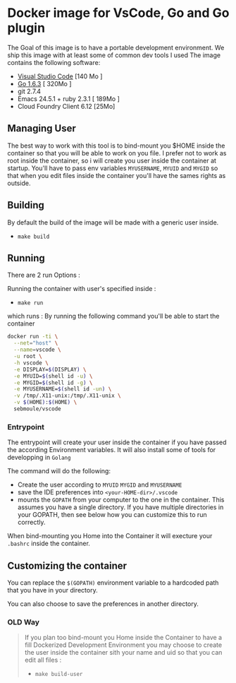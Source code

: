 # Docker image for VsCode, Go and Go plugin

The Goal of this image is to have a portable development environment.
We ship this image with at least some of common dev tools I used
The image contains the following software:


- [Visual Studio Code](https://code.visualstudio.com/) [140 Mo ]
- [Go 1.6.3](https://golang.org/) [ 320Mo ]
- git 2.7.4
- Emacs 24.5.1 + ruby 2.3.1 [ 189Mo ]
- Cloud Foundry Client 6.12 [25Mo]

## Managing User

The best way to work with this tool is to bind-mount you $HOME inside the container so that you will be 
able to work on you file.
I prefer not to work as root inside the container, so i will create you user inside the container at startup.
You'll have to pass env variables `MYUSERNAME`, `MYUID` and `MYGID` so that when you edit files inside the container you'll have the sames rights as outside.


## Building

By default the build of the image will be made with a generic user inside.
  - `make build`

## Running

There are 2 run Options :

Running the container with user's specified inside :
  - `make run`

which runs :
By running the following command you'll be able to start the container

```bash
docker run -ti \
  --net="host" \
  --name=vscode \
  -u root \
  -h vscode \
  -e DISPLAY=$(DISPLAY) \
  -e MYUID=$(shell id -u) \
  -e MYGID=$(shell id -g) \
  -e MYUSERNAME=$(shell id -un) \
  -v /tmp/.X11-unix:/tmp/.X11-unix \
  -v $(HOME):$(HOME) \
  sebmoule/vscode
```
### Entrypoint

The entrypoint will create your user inside the container if you have passed the according Environment variables.
It will also install some of tools for developping in `Golang`

The command will do the following:

- Create the user according to `MYUID` `MYGID` and `MYUSERNAME`
- save the IDE preferences into `<your-HOME-dir>/.vscode`
- mounts the `GOPATH` from your computer to the one in the container. This
assumes you have a single directory. If you have multiple directories in your
GOPATH, then see below how you can customize this to run correctly.

When bind-mounting you Home into the Container it will execture your `.bashrc` inside the container.

## Customizing the container

You can replace the `$(GOPATH)` environment variable to a hardcoded path that
you have in your directory.

You can also choose to save the preferences in another directory.



### OLD Way
>If you plan too bind-mount you Home inside the Container to have a fill Dockerized Development Environment you may choose to create the user inside the container sith your name and uid so that you can edit all files :
>  - `make build-user`

